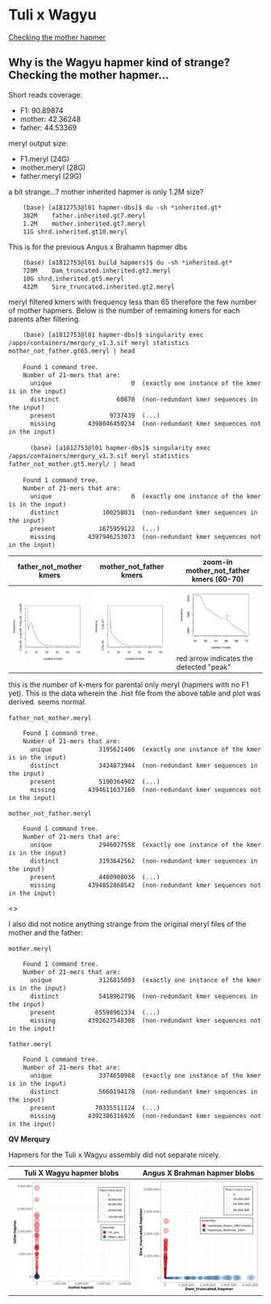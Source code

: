 # Tuli x Wagyu

[Checking the mother hapmer](#hapmer)

## Why is the Wagyu hapmer kind of strange? Checking the mother hapmer... <a name="hapmer"></a>

Short reads coverage:

- F1: 90.89874
- mother: 42.36248
- father: 44.53369

meryl output size:

- F1.meryl (24G)
- mother.meryl (28G)
- father.meryl (29G)

a bit strange...? mother inherited hapmer is only 1.2M size?

        (base) [a1812753@l01 hapmer-dbs]$ du -sh *inherited.gt*
        382M	father.inherited.gt7.meryl
        1.2M	mother.inherited.gt7.meryl
        11G	shrd.inherited.gt10.meryl

This is for the previous Angus x Brahamn hapmer dbs

        (base) [a1812753@l01 build_hapmers]$ du -sh *inherited.gt*
        720M	Dam_truncated.inherited.gt2.meryl
        10G	shrd.inherited.gt5.meryl
        432M	Sire_truncated.inherited.gt2.meryl

meryl filtered kmers with frequency less than 65 therefore the few number of mother hapmers. Below is the number of remaining kmers for each parents after filtering.

        (base) [a1812753@l01 hapmer-dbs]$ singularity exec /apps/containers/merqury_v1.3.sif meryl statistics mother_not_father.gt65.meryl | head

        Found 1 command tree.
        Number of 21-mers that are:
          unique                      0  (exactly one instance of the kmer is in the input)
          distinct                60870  (non-redundant kmer sequences in the input)
          present               9737439  (...)
          missing         4398046450234  (non-redundant kmer sequences not in the input)

          (base) [a1812753@l01 hapmer-dbs]$ singularity exec /apps/containers/merqury_v1.3.sif meryl statistics father_not_mother.gt5.meryl/ | head

        Found 1 command tree.
        Number of 21-mers that are:
          unique                      0  (exactly one instance of the kmer is in the input)
          distinct            100258031  (non-redundant kmer sequences in the input)
          present            1675959122  (...)
          missing         4397946253073  (non-redundant kmer sequences not in the input)


father_not_mother kmers | mother_not_father kmers | zoom-in mother_not_father kmers (60-70)
----------|-----------|--------------------
<img src="https://github.com/plnspineda/pln_public/blob/pln/images/Rplot_father_not_mother.histo.png" width="450" /> | <img src="https://github.com/plnspineda/pln_public/blob/pln/images/Rplot_mother_not_father.histo.png" width="450" /> | <img src="https://github.com/plnspineda/pln_public/blob/pln/images/Rplot_mother_not_father_zoomin.histo.png" width="400" /> red arrow indicates the detected "peak"

this is the number of k-mers for parental only meryl (hapmers with no F1 yet). This is the data wherein the .hist file from the above table and plot was derived. seems normal.

`father_not_mother.meryl`

        Found 1 command tree.
        Number of 21-mers that are:
          unique             3195621406  (exactly one instance of the kmer is in the input)
          distinct           3434873944  (non-redundant kmer sequences in the input)
          present            5190364902  (...)
          missing         4394611637160  (non-redundant kmer sequences not in the input)

`mother_not_father.meryl`

        Found 1 command tree.
        Number of 21-mers that are:
          unique             2946027558  (exactly one instance of the kmer is in the input)
          distinct           3193642562  (non-redundant kmer sequences in the input)
          present            4400908036  (...)
          missing         4394852868542  (non-redundant kmer sequences not in the input)

<<Rplot>>

I also did not notice anything strange from the original meryl files of the mother and the father:

`mother.meryl`

        Found 1 command tree.
        Number of 21-mers that are:
          unique             3126815003  (exactly one instance of the kmer is in the input)
          distinct           5418962796  (non-redundant kmer sequences in the input)
          present           65598961334  (...)
          missing         4392627548308  (non-redundant kmer sequences not in the input)

`father.meryl`

        Found 1 command tree.
        Number of 21-mers that are:
          unique             3374650988  (exactly one instance of the kmer is in the input)
          distinct           5660194178  (non-redundant kmer sequences in the input)
          present           70335511124  (...)
          missing         4392386316926  (non-redundant kmer sequences not in the input)

**QV Merqury**

Hapmers for the Tuli x Wagyu assembly did not separate nicely.

Tuli X Wagyu hapmer blobs | Angus X Brahman hapmer blobs
----------|-----------
<img src="https://github.com/plnspineda/pln_public/blob/pln/images/3.QV.hapmers.blob.png" width="450" /> | <img src="https://github.com/plnspineda/pln_public/blob/pln/images/3.shasta.hapmers.blob.png" width="450" />
